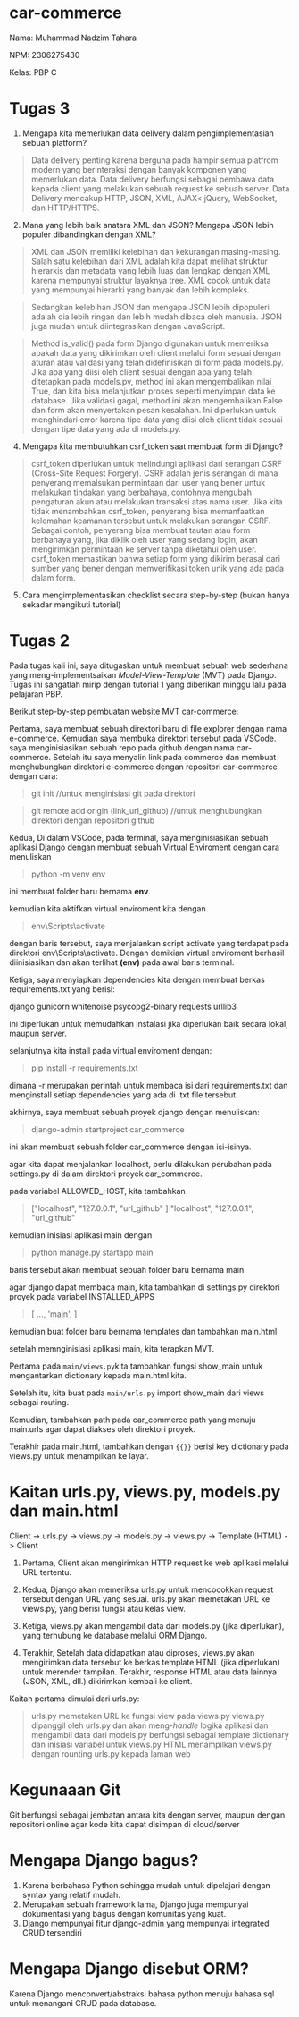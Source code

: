 # car-commerce

Nama: Muhammad Nadzim Tahara

NPM: 2306275430

Kelas: PBP C

# Tugas 3

1. Mengapa kita memerlukan data delivery dalam pengimplementasian sebuah platform? 

> Data delivery penting karena berguna pada hampir semua platfrom modern yang berinteraksi dengan banyak komponen yang memerlukan data. Data delivery berfungsi sebagai pembawa data kepada client yang melakukan sebuah request ke sebuah server. Data Delivery mencakup HTTP, JSON, XML, AJAX< jQuery, WebSocket, dan HTTP/HTTPS.

2. Mana yang lebih baik anatara XML dan JSON? Mengapa JSON lebih populer dibandingkan dengan XML?

> XML dan JSON memiliki kelebihan dan kekurangan masing-masing. Salah satu kelebihan dari XML adalah kita dapat melihat struktur hierarkis dan metadata yang lebih luas dan lengkap dengan XML karena mempunyai struktur layaknya tree. XML cocok untuk data yang mempunyai hierarki yang banyak dan lebih kompleks.

> Sedangkan kelebihan JSON dan mengapa JSON lebih dipopuleri adalah dia lebih ringan dan lebih mudah dibaca oleh manusia. JSON juga mudah untuk diintegrasikan dengan JavaScript.

> Method is_valid() pada form Django digunakan untuk memeriksa apakah data yang dikirimkan oleh client melalui form sesuai dengan aturan atau validasi yang telah didefinisikan di form pada models.py. Jika apa yang diisi oleh client sesuai dengan apa yang telah ditetapkan pada models.py, method ini akan mengembalikan nilai True, dan kita bisa melanjutkan proses seperti menyimpan data ke database. Jika validasi gagal, method ini akan mengembalikan False dan form akan menyertakan pesan kesalahan. Ini diperlukan untuk menghindari error karena tipe data yang diisi oleh client tidak sesuai dengan tipe data yang ada di models.py.

4. Mengapa kita membutuhkan csrf_token saat membuat form di Django? 

> csrf_token diperlukan untuk melindungi aplikasi dari serangan CSRF (Cross-Site Request Forgery). CSRF adalah jenis serangan di mana penyerang memalsukan permintaan dari user yang bener untuk melakukan tindakan yang berbahaya, contohnya mengubah pengaturan akun atau melakukan transaksi atas nama user. Jika kita tidak menambahkan csrf_token, penyerang bisa memanfaatkan kelemahan keamanan tersebut untuk melakukan serangan CSRF. Sebagai contoh, penyerang bisa membuat tautan atau form berbahaya yang, jika diklik oleh user yang sedang login, akan mengirimkan permintaan ke server tanpa diketahui oleh user. csrf_token memastikan bahwa setiap form yang dikirim berasal dari sumber yang bener dengan memverifikasi token unik yang ada pada dalam form.

5. Cara mengimplementasikan checklist secara step-by-step (bukan hanya sekadar mengikuti tutorial)






# Tugas 2

Pada tugas kali ini, saya ditugaskan untuk membuat sebuah web sederhana yang meng-implementsaikan *Model-View-Template* (MVT) pada Django. Tugas ini sangatlah mirip dengan tutorial 1 yang diberikan minggu lalu pada pelajaran PBP.

Berikut step-by-step pembuatan website MVT car-commerce:

Pertama, saya membuat sebuah direktori baru di file explorer dengan nama e-commerce. Kemudian saya membuka direktori tersebut pada VSCode. saya menginisiasikan sebuah repo pada github dengan nama car-commerce. Setelah itu saya menyalin link pada commerce dan membuat menghubungkan direktori e-commerce dengan repositori car-commerce dengan cara:

> git init //untuk menginisiasi git pada direktori

> git remote add origin (link_url_github) //untuk menghubungkan direktori dengan repositori github

Kedua, Di dalam VSCode, pada terminal, saya menginisiasikan sebuah aplikasi Django dengan membuat sebuah Virtual Enviroment dengan cara menuliskan

> python -m venv env

ini membuat folder baru bernama **env**.

kemudian kita aktifkan virtual enviroment kita dengan 

> env\Scripts\activate

dengan baris tersebut, saya menjalankan script activate yang terdapat pada direktori env\Scripts\activate. Dengan demikian virtual enviroment berhasil diinisiasikan dan akan terlihat **(env)** pada awal baris terminal.


Ketiga, saya menyiapkan dependencies kita dengan membuat berkas requirements.txt yang berisi:

django
gunicorn
whitenoise
psycopg2-binary
requests
urllib3

ini diperlukan untuk memudahkan instalasi jika diperlukan baik secara lokal, maupun server.

selanjutnya kita install pada virtual enviroment dengan:

> pip install -r requirements.txt

dimana -r merupakan perintah untuk membaca isi dari requirements.txt dan menginstall setiap dependencies yang ada di .txt file tersebut.

akhirnya, saya membuat sebuah proyek django dengan menuliskan:

> django-admin startproject car_commerce

ini akan membuat sebuah folder car_commerce dengan isi-isinya.

agar kita dapat menjalankan localhost, perlu dilakukan perubahan pada settings.py di dalam direktori proyek car_commerce.

pada variabel ALLOWED_HOST, kita tambahkan
> ["localhost", "127.0.0.1", "url_github"
>]
> "localhost", "127.0.0.1", "url_github"


kemudian inisiasi aplikasi main dengan

> python manage.py startapp main

baris tersebut akan membuat sebuah folder baru bernama main

agar django dapat membaca main, kita tambahkan di settings.py direktori proyek pada variabel INSTALLED_APPS 

> [
    ...,
    'main',
]

kemudian buat folder baru bernama templates dan tambahkan main.html

setelah memnginisiasi aplikasi main, kita terapkan MVT.

Pertama pada `main/views.py`kita tambahkan fungsi show_main untuk mengantarkan dictionary kepada main.html kita.

Setelah itu, kita buat pada `main/urls.py` import show_main dari views sebagai routing.

Kemudian, tambahkan path pada car_commerce path yang menuju main.urls agar dapat diakses oleh direktori proyek.

Terakhir pada main.html, tambahkan dengan `{{}}` berisi key dictionary pada views.py untuk menampilkan ke layar.


# Kaitan urls.py, views.py, models.py dan main.html

Client -> urls.py -> views.py -> models.py -> views.py -> Template (HTML) -> Client

1. Pertama, Client akan mengirimkan HTTP request ke web aplikasi melalui URL tertentu.

2. Kedua, Django akan memeriksa urls.py untuk mencocokkan request tersebut dengan URL yang sesuai.
urls.py akan memetakan URL ke views.py, yang berisi fungsi atau kelas view.

3. Ketiga, views.py akan mengambil data dari models.py (jika diperlukan), yang terhubung ke database melalui ORM Django.

4. Terakhir, Setelah data didapatkan atau diproses, views.py akan mengirimkan data tersebut ke berkas template HTML (jika diperlukan) untuk merender tampilan.
Terakhir, response HTML atau data lainnya (JSON, XML, dll.) dikirimkan kembali ke client.

Kaitan pertama dimulai dari urls.py:

> urls.py memetakan URL ke fungsi view pada views.py
> views.py dipanggil oleh urls.py dan akan meng-*handle* logika aplikasi dan mengambil data dari models.py
>berfungsi sebagai template dictionary dan inisiasi variabel untuk views.py
>HTML menampilkan views.py dengan rounting urls.py kepada laman web

# Kegunaaan Git

Git berfungsi sebagai jembatan antara kita dengan server, maupun dengan repositori online agar kode kita dapat disimpan di cloud/server

# Mengapa Django bagus?

1. Karena berbahasa Python sehingga mudah untuk dipelajari dengan syntax yang relatif mudah.
2. Merupakan sebuah framework lama, Django juga mempunyai dokumentasi yang bagus dengan komunitas yang kuat.
3. Django mempunyai fitur django-admin yang mempunyai integrated CRUD tersendiri

# Mengapa Django disebut ORM?

Karena Django menconvert/abstraksi bahasa python menuju bahasa sql untuk menangani CRUD pada database.
